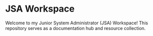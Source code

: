 # JSA Workspace

Welcome to my Junior System Administrator (JSA) Workspace! This repository serves as a documentation hub and resource collection.
